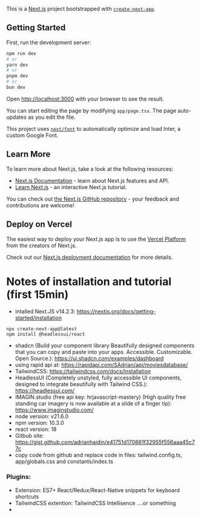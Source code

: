 This is a [Next.js](https://nextjs.org/) project bootstrapped with [`create-next-app`](https://github.com/vercel/next.js/tree/canary/packages/create-next-app).

## Getting Started

First, run the development server:

```bash
npm run dev
# or
yarn dev
# or
pnpm dev
# or
bun dev
```

Open [http://localhost:3000](http://localhost:3000) with your browser to see the result.

You can start editing the page by modifying `app/page.tsx`. The page auto-updates as you edit the file.

This project uses [`next/font`](https://nextjs.org/docs/basic-features/font-optimization) to automatically optimize and load Inter, a custom Google Font.

## Learn More

To learn more about Next.js, take a look at the following resources:

- [Next.js Documentation](https://nextjs.org/docs) - learn about Next.js features and API.
- [Learn Next.js](https://nextjs.org/learn) - an interactive Next.js tutorial.

You can check out [the Next.js GitHub repository](https://github.com/vercel/next.js/) - your feedback and contributions are welcome!

## Deploy on Vercel

The easiest way to deploy your Next.js app is to use the [Vercel Platform](https://vercel.com/new?utm_medium=default-template&filter=next.js&utm_source=create-next-app&utm_campaign=create-next-app-readme) from the creators of Next.js.

Check out our [Next.js deployment documentation](https://nextjs.org/docs/deployment) for more details.

# Notes of installation and tutorial (first 15min)

- intalled Next.JS v14.2.3: https://nextjs.org/docs/getting-started/installation
````
npx create-next-app@latest
npm install @headlessui/react
````
- shadcn (Build your component library Beautifully designed components that you can copy and paste into your apps. Accessible. Customizable. Open Source.): https://ui.shadcn.com/examples/dashboard
- using rapid api at: https://rapidapi.com/SAdrian/api/moviesdatabase/
- TailwindCSS: https://tailwindcss.com/docs/installation
- HeadlessUI (Completely unstyled, fully accessible UI components, designed to integrate beautifully with Tailwind CSS.): https://headlessui.com/
- IMAGIN.studio (free api key: hrjavascript-mastery) (High quality free standing car imagery is now available at a slide of a finger tip): https://www.imaginstudio.com/
- node version: v21.6.0
- npm version: 10.3.0
- react version: 18
- Gitbub site: https://gist.github.com/adrianhajdin/e41751d170881f32955f556aaa45c77c
- copy code from github and replace code in files: tailwind.config.ts, app/globals.css and constants/index.ts

### Plugins:
- Extension: ES7+ React/Redux/React-Native snippets for keyboard shortcuts
- TailwindCSS extention: TailwindCSS Intellisence ....or something
-

